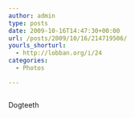 ```yaml
---
author: admin
type: posts
date: 2009-10-16T14:47:30+00:00
url: /posts/2009/10/16/214719506/
yourls_shorturl:
  - http://lobban.org/i/24
categories:
  - Photos

---
```

<div class="figure">
  <img src="http://andy.lobban.org/photo/1280/214719506/1/tumblr_krm3r6jGWo1qzrl7b" alt="" />
</div>

Dogteeth